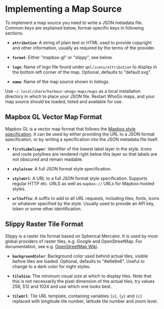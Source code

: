 Implementing a Map Source
=========================

To implement a map source you need to write a JSON metadata file. Common
keys are explained below, format-specific keys in following sections.

* **`attribution`**: A string of plain text or HTML used to provide
  copyright and other information, usually as required by the terms of
  the provider.

* **`format`**: Either "mapbox-gl" or "slippy", see below.

* **`logo`**: Name of logo file found under `qml/icons/attribution` to
  display in the bottom left corner of the map. Optional, defaults to
  "default.svg".

* **`name`**: Name of the map source shown in listings.

Use `~/.local/share/harbour-whogo-maps/maps` as a local installation
directory in which to place your JSON file. Restart WhoGo maps, and your
map source should be loaded, listed and available for use.

## Mapbox GL Vector Map Format

Mapbox GL is a vector map format that follows the [Mapbox style
specification][mapbox-style]. It can be used by either providing the URL
to a JSON format specification, or by writing a specification into the
JSON metadata file itself.

* **`firstLabelLayer`**: Identifier of the lowest label layer in the
  style. Icons and route polylines are rendered right below this layer
  so that labels are not obscured and remain readable.

* **`styleJson`**: A full JSON format style specification.

* **`styleUrl`**: A URL to a full JSON format style specification.
  Supports regular HTTP etc. URLS as well as `mapbox://` URLs for
  Mapbox-hosted styles.

* **`urlSuffix`**: A suffix to add to all URL requests, including tiles,
  fonts, icons or whatever specified by the style. Usually used to
  provide an API key, token or some other identification.

[mapbox-style]: https://www.mapbox.com/mapbox-gl-js/style-spec/

## Slippy Raster Tile Format

Slippy is a raster tile format based on Spherical Mercator. It is used
by most global providers of raster tiles, e.g. Google and OpenStreetMap.
For documentation, see e.g. [OpenStreetMap Wiki][slippy].

* **`backgroundColor`**: Background color used behind actual tiles,
  visible before tiles are loaded. Optional, defaults to "#e6e6e6".
  Useful to change to a dark color for night styles.

* **`tileSize`**: The minimum visual size at which to display tiles.
  Note that this is not necessarily the pixel dimension of the actual
  tiles, try values 256, 512 and 1024 and use which one looks best.

* **`tileUrl`**: Tile URL template, containing variables `{x}`, `{y}`
  and `{z}` replaced with longitude tile number, latitude tile number
  and zoom level.

[slippy]: http://wiki.openstreetmap.org/wiki/Slippy_map_tilenames
